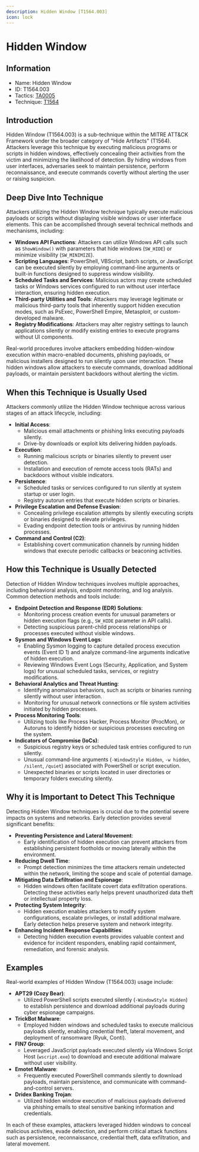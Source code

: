 ```yaml
---
description: Hidden Window [T1564.003]
icon: lock
---
```


# Hidden Window

## Information

- Name: Hidden Window
- ID: T1564.003
- Tactics: [TA0005](../TA0005/TA0005.md)
- Technique: [T1564](T1564.md)

## Introduction

Hidden Window (T1564.003) is a sub-technique within the MITRE ATT\&CK Framework under the broader category of "Hide Artifacts" (T1564). Attackers leverage this technique by executing malicious programs or scripts in hidden windows, effectively concealing their activities from the victim and minimizing the likelihood of detection. By hiding windows from user interfaces, adversaries seek to maintain persistence, perform reconnaissance, and execute commands covertly without alerting the user or raising suspicion.

## Deep Dive Into Technique

Attackers utilizing the Hidden Window technique typically execute malicious payloads or scripts without displaying visible windows or user interface elements. This can be accomplished through several technical methods and mechanisms, including:

- **Windows API Functions**: Attackers can utilize Windows API calls such as `ShowWindow()` with parameters that hide windows (`SW_HIDE`) or minimize visibility (`SW_MINIMIZE`).
- **Scripting Languages**: PowerShell, VBScript, batch scripts, or JavaScript can be executed silently by employing command-line arguments or built-in functions designed to suppress window visibility.
- **Scheduled Tasks and Services**: Malicious actors may create scheduled tasks or Windows services configured to run without user interface interaction, ensuring hidden execution.
- **Third-party Utilities and Tools**: Attackers may leverage legitimate or malicious third-party tools that inherently support hidden execution modes, such as PsExec, PowerShell Empire, Metasploit, or custom-developed malware.
- **Registry Modifications**: Attackers may alter registry settings to launch applications silently or modify existing entries to execute programs without UI components.

Real-world procedures involve attackers embedding hidden-window execution within macro-enabled documents, phishing payloads, or malicious installers designed to run silently upon user interaction. These hidden windows allow attackers to execute commands, download additional payloads, or maintain persistent backdoors without alerting the victim.

## When this Technique is Usually Used

Attackers commonly utilize the Hidden Window technique across various stages of an attack lifecycle, including:

- **Initial Access**:
  - Malicious email attachments or phishing links executing payloads silently.
  - Drive-by downloads or exploit kits delivering hidden payloads.
- **Execution**:
  - Running malicious scripts or binaries silently to prevent user detection.
  - Installation and execution of remote access tools (RATs) and backdoors without visible indicators.
- **Persistence**:
  - Scheduled tasks or services configured to run silently at system startup or user login.
  - Registry autorun entries that execute hidden scripts or binaries.
- **Privilege Escalation and Defense Evasion**:
  - Concealing privilege escalation attempts by silently executing scripts or binaries designed to elevate privileges.
  - Evading endpoint detection tools or antivirus by running hidden processes.
- **Command and Control (C2)**:
  - Establishing covert communication channels by running hidden windows that execute periodic callbacks or beaconing activities.

## How this Technique is Usually Detected

Detection of Hidden Window techniques involves multiple approaches, including behavioral analysis, endpoint monitoring, and log analysis. Common detection methods and tools include:

- **Endpoint Detection and Response (EDR) Solutions**:
  - Monitoring process creation events for unusual parameters or hidden execution flags (e.g., `SW_HIDE` parameter in API calls).
  - Detecting suspicious parent-child process relationships or processes executed without visible windows.
- **Sysmon and Windows Event Logs**:
  - Enabling Sysmon logging to capture detailed process execution events (Event ID 1) and analyze command-line arguments indicative of hidden execution.
  - Reviewing Windows Event Logs (Security, Application, and System logs) for unusual scheduled tasks, services, or registry modifications.
- **Behavioral Analytics and Threat Hunting**:
  - Identifying anomalous behaviors, such as scripts or binaries running silently without user interaction.
  - Monitoring for unusual network connections or file system activities initiated by hidden processes.
- **Process Monitoring Tools**:
  - Utilizing tools like Process Hacker, Process Monitor (ProcMon), or Autoruns to identify hidden or suspicious processes executing on the system.
- **Indicators of Compromise (IoCs)**:
  - Suspicious registry keys or scheduled task entries configured to run silently.
  - Unusual command-line arguments (`-WindowStyle Hidden`, `-w hidden`, `/silent`, `/quiet`) associated with PowerShell or script execution.
  - Unexpected binaries or scripts located in user directories or temporary folders executing silently.

## Why it is Important to Detect This Technique

Detecting Hidden Window techniques is crucial due to the potential severe impacts on systems and networks. Early detection provides several significant benefits:

- **Preventing Persistence and Lateral Movement**:
  - Early identification of hidden execution can prevent attackers from establishing persistent footholds or moving laterally within the environment.
- **Reducing Dwell Time**:
  - Prompt detection minimizes the time attackers remain undetected within the network, limiting the scope and scale of potential damage.
- **Mitigating Data Exfiltration and Espionage**:
  - Hidden windows often facilitate covert data exfiltration operations. Detecting these activities early helps prevent unauthorized data theft or intellectual property loss.
- **Protecting System Integrity**:
  - Hidden execution enables attackers to modify system configurations, escalate privileges, or install additional malware. Early detection helps preserve system and network integrity.
- **Enhancing Incident Response Capabilities**:
  - Detecting hidden execution events provides valuable context and evidence for incident responders, enabling rapid containment, remediation, and forensic analysis.

## Examples

Real-world examples of Hidden Window (T1564.003) usage include:

- **APT29 (Cozy Bear)**:
  - Utilized PowerShell scripts executed silently (`-WindowStyle Hidden`) to establish persistence and download additional payloads during cyber espionage campaigns.
- **TrickBot Malware**:
  - Employed hidden windows and scheduled tasks to execute malicious payloads silently, enabling credential theft, lateral movement, and deployment of ransomware (Ryuk, Conti).
- **FIN7 Group**:
  - Leveraged JavaScript payloads executed silently via Windows Script Host (`wscript.exe`) to download and execute additional malware without user visibility.
- **Emotet Malware**:
  - Frequently executed PowerShell commands silently to download payloads, maintain persistence, and communicate with command-and-control servers.
- **Dridex Banking Trojan**:
  - Utilized hidden window execution of malicious payloads delivered via phishing emails to steal sensitive banking information and credentials.

In each of these examples, attackers leveraged hidden windows to conceal malicious activities, evade detection, and perform critical attack functions such as persistence, reconnaissance, credential theft, data exfiltration, and lateral movement.

